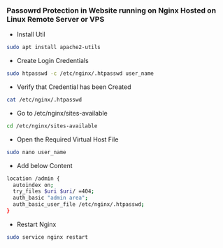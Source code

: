 ### Passowrd Protection in Website running on Nginx Hosted on Linux Remote Server or VPS

- Install Util
```sh
sudo apt install apache2-utils
```
- Create Login Credentials
```sh
sudo htpasswd -c /etc/nginx/.htpasswd user_name
```
- Verify that Credential has been Created
```sh
cat /etc/nginx/.htpasswd
```
- Go to /etc/nginx/sites-available
```sh
cd /etc/nginx/sites-available
```
- Open the Required Virtual Host File
```sh
sudo nano user_name
```
- Add below Content
```sh
location /admin {
  autoindex on;
  try_files $uri $uri/ =404;
  auth_basic "admin area";
  auth_basic_user_file /etc/nginx/.htpasswd;
}
```
- Restart Nginx
```sh
sudo service nginx restart
```
